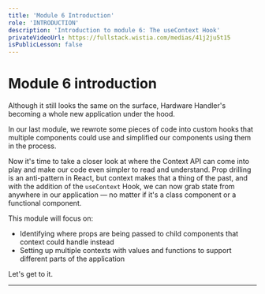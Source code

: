 ```yaml
---
title: 'Module 6 Introduction'
role: 'INTRODUCTION'
description: 'Introduction to module 6: The useContext Hook'
privateVideoUrl: https://fullstack.wistia.com/medias/41j2ju5t15
isPublicLesson: false
---
```


# Module 6 introduction

Although it still looks the same on the surface, Hardware Handler's becoming a whole new application under the hood.

In our last module, we rewrote some pieces of code into custom hooks that multiple components could use and simplified our components using them in the process.

Now it's time to take a closer look at where the Context API can come into play and make our code even simpler to read and understand. Prop drilling is an anti-pattern in React, but context makes that a thing of the past, and with the addition of the `useContext` Hook, we can now grab state from anywhere in our application — no matter if it's a class component or a functional component.

This module will focus on:

- Identifying where props are being passed to child components that context could handle instead
- Setting up multiple contexts with values and functions to support different parts of the application

Let's get to it.

---
